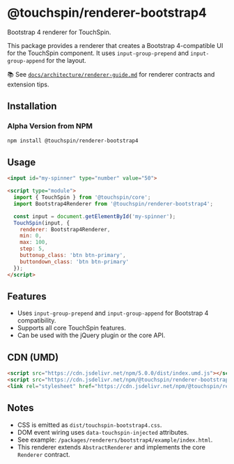 # @touchspin/renderer-bootstrap4



Bootstrap 4 renderer for TouchSpin.

This package provides a renderer that creates a Bootstrap 4-compatible UI for the TouchSpin component. It uses `input-group-prepend` and `input-group-append` for the layout.

📚 See [`docs/architecture/renderer-guide.md`](../../../docs/architecture/renderer-guide.md) for renderer contracts and extension tips.

## Installation

### Alpha Version from NPM

```bash
npm install @touchspin/renderer-bootstrap4
```

## Usage

```html
<input id="my-spinner" type="number" value="50">

<script type="module">
  import { TouchSpin } from '@touchspin/core';
  import Bootstrap4Renderer from '@touchspin/renderer-bootstrap4';

  const input = document.getElementById('my-spinner');
  TouchSpin(input, {
    renderer: Bootstrap4Renderer,
    min: 0,
    max: 100,
    step: 5,
    buttonup_class: 'btn btn-primary',
    buttondown_class: 'btn btn-primary'
  });
</script>
```

## Features

-   Uses `input-group-prepend` and `input-group-append` for Bootstrap 4 compatibility.
-   Supports all core TouchSpin features.
-   Can be used with the jQuery plugin or the core API.

## CDN (UMD)

```html
<script src="https://cdn.jsdelivr.net/npm/5.0.0/dist/index.umd.js"></script>
<script src="https://cdn.jsdelivr.net/npm/@touchspin/renderer-bootstrap4@5.0.0-alpha.1/dist/index.umd.js"></script>
<link rel="stylesheet" href="https://cdn.jsdelivr.net/npm/@touchspin/renderer-bootstrap4@5.0.0-alpha.1/dist/touchspin-bootstrap4.css" />
```

## Notes
- CSS is emitted as `dist/touchspin-bootstrap4.css`.
- DOM event wiring uses `data-touchspin-injected` attributes.
- See example: `/packages/renderers/bootstrap4/example/index.html`.
 - This renderer extends `AbstractRenderer` and implements the core `Renderer` contract.